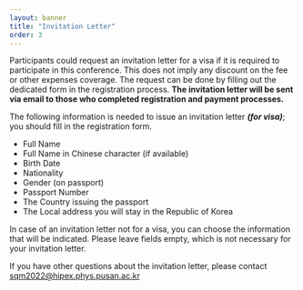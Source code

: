 ```yaml
---
layout: banner
title: "Invitation Letter"
order: 3
---
```


Participants could request an invitation letter for a visa if it is required to participate in this conference. This does not imply any discount on the fee or other expenses coverage. The request can be done by filling out the dedicated form in the registration process. **The invitation letter will be sent via email to those who completed registration and payment processes.**

The following information is needed to issue an invitation letter ***(for visa)***; you should fill in the registration form.

- Full Name
- Full Name in Chinese character (if available)
- Birth Date
- Nationality
- Gender (on passport)
- Passport Number
- The Country issuing the passport
- The Local address you will stay in the Republic of Korea

In case of an invitation letter not for a visa, you can choose the information that will be indicated. Please leave fields empty, which is not necessary for your invitation letter.

If you have other questions about the invitation letter, please contact [sqm2022@hipex.phys.pusan.ac.kr](mailto:sqm2022@hipex.phys.pusan.ac.kr)
